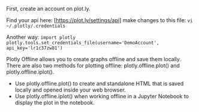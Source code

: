 First, create an account on plot.ly.

Find your api here: [https://plot.ly/settings/api]
make changes to this file:
`vi  ~/.plotly/.credentials`

Another way:
`import plotly
plotly.tools.set_credentials_file(username='DemoAccount', api_key='lr1c37zw81')`

Plotly Offline allows you to create graphs offline and save them locally. There are also two methods for plotting offline: plotly.offline.plot() and plotly.offline.iplot().

* Use plotly.offline.plot() to create and standalone HTML that is saved locally and opened inside your web browser.
* Use plotly.offline.iplot() when working offline in a Jupyter Notebook to display the plot in the notebook.